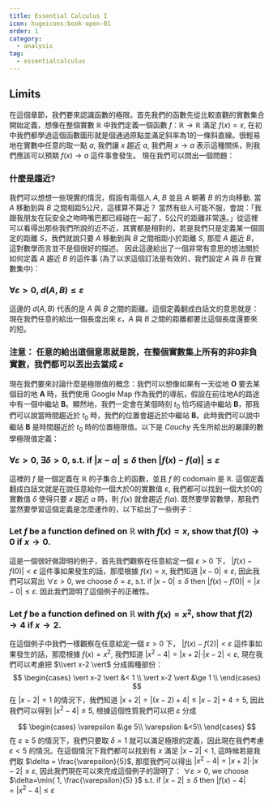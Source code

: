 ```yaml
---
title: Essential Calculus I
icon: hugeicons:book-open-01
order: 1
category:
  - analysis
tag:
  - essentialcalculus
---
```



## Limits

在這個章節，我們要來認識函數的極限。首先我們的函數先從比較直觀的實數集合開始定義，想像在整個實數 $\mathbb{R}$ 中我們定義一個函數 $f$：$\mathbb{R} \rightarrow \mathbb{R}$ 滿足 $f(x)=x$, 在初中我們都學過這個函數圖形就是個通過原點並滿足斜率為1的一條斜直線。很輕易地在實數中任意的取一點 $a$, 我們讓 $x$ 趨近 $a$, 我們用 $x \rightarrow a$ 表示這種關係，則我們應該可以預期 $f(x) \rightarrow a$ 這件事會發生。 現在我們可以問出一個問題：

### 什麼是趨近?

我們可以想想一些現實的情況，假設有兩個人 $A$, $B$ 並且 $A$ 朝著 $B$ 的方向移動. 當 $A$ 移動到與 $B$ 之間相距5公尺，這樣算不算近？ 當然有些人可能不服，會說：「我跟我朋友在玩安全之吻時嘴巴都已經碰在一起了，5公尺的距離非常遠。」從這裡可以看得出那些我們所說的近不近，其實都是相對的，若是我們只是定義某一個固定的距離 $S$，我們就說只要 $A$ 移動到與 $B$ 之間相距小於距離 $S$, 那麼 $A$ 趨近 $B$，這對數學而言並不是個很好的描述。 因此這邊給出了一個非常有意思的想法關於如何定義 $A$ 趨近 $B$ 的這件事 (為了以求這個訂法是有效的，我們設定 $A$ 與 $B$ 在實數集中)： 

### $\forall \varepsilon > 0$, $d(A,B) \le \varepsilon$

這邊的 $d(A,B)$ 代表的是 $A$ 與 $B$ 之間的距離。這個定義翻成白話文的意思就是：現在我們任意的給出一個長度出來 $\varepsilon$，$A$ 與 $B$ 之間的距離都要比這個長度還要來的短。

### 注意： 任意的給出這個意思就是說，在整個實數集上所有的非0非負實數，我們都可以丟出去當成 $\varepsilon$ 

現在我們要來討論什麼是極限值的概念：我們可以想像如果有一天從地 **O** 要去某個目的地 **A** 時，我們使用 Google Map 作為我們的導航，假設在前往地A的路途中有一個中繼站 **B**。顯然地，我們一定會在某個時刻 $t_0$ 恰巧經過中繼站 **B**，那我們可以說當時間趨近於 $t_0$ 時，我們的位置會趨近於中繼站 **B**。此時我們可以說中繼站 **B** 是時間趨近於 $t_0$ 時的位置極限值。以下是 $Cauchy$ 先生所給出的嚴謹的數學極限值定義：

### $\forall \varepsilon > 0$, $\exists \delta > 0$, s.t. if $\vert x-a \vert \le \delta$ then $\vert f(x)-f(a) \vert \le \varepsilon$

這裡的 $f$ 是一個定義在 $\mathbb R$ 的子集合上的函數，並且 $f$ 的 codomain 是 $\mathbb{R}$. 這個定義翻成白話文就是在說任意給你一個大於0的實數值 $\varepsilon$, 我們都可以找到一個大於0的實數值 $\delta$ 使得只要 $x$ 趨近 $a$ 時，則 $f(x)$ 就會趨近 $f(a)$. 既然要學習數學，那我們當然要學習這個定義是怎麼運作的，以下給出了一些例子：

### Let $f$ be a function defined on $\mathbb R$ with $f(x)=x$, show that $f(0) \rightarrow 0$ if $x \rightarrow 0$.

這是一個很好做證明的例子，首先我們觀察在任意給定一個 $\varepsilon > 0$ 下， $\vert f(x)-f(0) \vert < \varepsilon$ 這件事如果發生的話，那麼根據 $f(x)=x$, 我們知道 $\vert x-0 \vert \le \varepsilon$, 因此我們可以寫出 $\forall \varepsilon > 0$, we choose $\delta = \varepsilon$, s.t. if $\vert x-0 \vert \le \delta$ then $\vert f(x)-f(0) \vert= \vert x-0 \vert \le \varepsilon$. 因此我們證明了這個例子的正確性。

### Let $f$ be a function defined on $\mathbb R$ with $f(x)=x^2$, show that $f(2) \rightarrow 4$ if $x \rightarrow 2$.

在這個例子中我們一樣觀察在任意給定一個 $\varepsilon > 0$ 下， $\vert f(x)-f(2) \vert < \varepsilon$ 這件事如果發生的話，那麼根據 $f(x)=x^2$, 我們知道 $\vert x^2-4 \vert = \vert x+2 \vert \cdot \vert x-2 \vert < \varepsilon$, 現在我們可以考慮把 $\\vert x-2 \vert$ 分成兩種部份：
$$
\begin{cases} 
\vert x-2 \vert &< 1 \\ 
\vert x-2 \vert &\ge 1 \\
\end{cases}
$$
在 $\vert x-2 \vert = 1$ 的情況下，我們知道 $\vert x+2 \vert = \vert (x-2) + 4 \vert \le \vert x-2 \vert + 4=5$, 因此我們可以得到 $\vert x^2-4 \vert \le 5$, 根據這個性質我們可以把 $\varepsilon$ 分成 

$$
\begin{cases}
\varepsilon &\ge 5\\
\varepsilon &<5\\
\end{cases}
$$
在 $\varepsilon \ge 5$ 的情況下，我們只要取 $\delta=1$ 就可以滿足極限的定義，因此現在我們考慮 $\varepsilon < 5$ 的情況。在這個情況下我們都可以找到有 $x$ 滿足 $\vert x-2 \vert < 1$, 這時候若是我們取 $\delta = \frac{\varepsilon}{5}$, 那麼我們可以得出 $\vert x^2-4 \vert= \vert x+2 \vert \cdot \vert x-2 \vert \le \varepsilon$, 因此我們現在可以來完成這個例子的證明了：
$\forall \varepsilon >0$, we choose $\delta=\min{ 1, \frac{\varepsilon}{5} }$ s.t. if $\vert x-2 \vert \le \delta$ then $\vert f(x)-4 \vert = \vert x^2- 4 \vert\le \varepsilon$